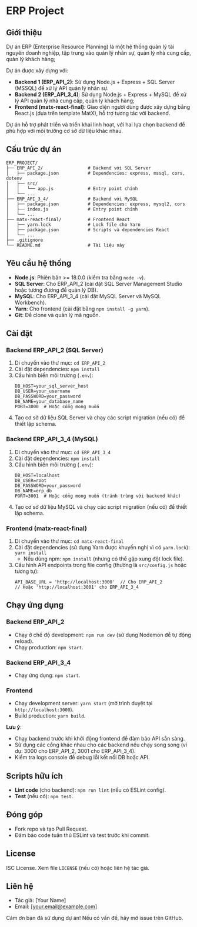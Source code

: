 # ERP Project

## Giới thiệu

Dự án ERP (Enterprise Resource Planning) là một hệ thống quản lý tài nguyên doanh nghiệp, tập trung vào quản lý nhân sự, quản lý nhà cung cấp, quản lý khách hàng;

Dự án được xây dựng với:
- **Backend 1 (ERP_API_2)**: Sử dụng Node.js + Express + SQL Server (MSSQL) để xử lý API quản lý nhân sự. 
- **Backend 2 (ERP_API_3_4)**: Sử dụng Node.js + Express + MySQL để xử lý API quản lý nhà cung cấp, quản lý khách hàng;
- **Frontend (matx-react-final)**: Giao diện người dùng được xây dựng bằng React.js (dựa trên template MatX), hỗ trợ tương tác với backend.

Dự án hỗ trợ phát triển và triển khai linh hoạt, với hai lựa chọn backend để phù hợp với môi trường cơ sở dữ liệu khác nhau.

## Cấu trúc dự án

```
ERP_PROJECT/
├── ERP_API_2/                 # Backend với SQL Server
│   ├── package.json           # Dependencies: express, mssql, cors, dotenv
│   ├── src/
│   │   └── app.js             # Entry point chính
│   └── ...
├── ERP_API_3_4/               # Backend với MySQL
│   ├── package.json           # Dependencies: express, mysql2, cors
│   ├── index.js               # Entry point chính
│   └── ...
├── matx-react-final/          # Frontend React
│   ├── yarn.lock              # Lock file cho Yarn
│   ├── package.json           # Scripts và dependencies React
│   └── ...
├── .gitignore
└── README.md                  # Tài liệu này
```

## Yêu cầu hệ thống

- **Node.js**: Phiên bản >= 18.0.0 (kiểm tra bằng `node -v`).
- **SQL Server**: Cho ERP_API_2 (cài đặt SQL Server Management Studio hoặc tương đương để quản lý DB).
- **MySQL**: Cho ERP_API_3_4 (cài đặt MySQL Server và MySQL Workbench).
- **Yarn**: Cho frontend (cài đặt bằng `npm install -g yarn`).
- **Git**: Để clone và quản lý mã nguồn.

## Cài đặt

### Backend ERP_API_2 (SQL Server)
1. Di chuyển vào thư mục: `cd ERP_API_2`
2. Cài đặt dependencies: `npm install`
3. Cấu hình biến môi trường (`.env`):
   ```
   DB_HOST=your_sql_server_host
   DB_USER=your_username
   DB_PASSWORD=your_password
   DB_NAME=your_database_name
   PORT=3000  # Hoặc cổng mong muốn
   ```
4. Tạo cơ sở dữ liệu SQL Server và chạy các script migration (nếu có) để thiết lập schema.

### Backend ERP_API_3_4 (MySQL)
1. Di chuyển vào thư mục: `cd ERP_API_3_4`
2. Cài đặt dependencies: `npm install`
3. Cấu hình biến môi trường (`.env`):
   ```
   DB_HOST=localhost
   DB_USER=root
   DB_PASSWORD=your_password
   DB_NAME=erp_db
   PORT=3001  # Hoặc cổng mong muốn (tránh trùng với backend khác)
   ```
4. Tạo cơ sở dữ liệu MySQL và chạy các script migration (nếu có) để thiết lập schema.

### Frontend (matx-react-final)
1. Di chuyển vào thư mục: `cd matx-react-final`
2. Cài đặt dependencies (sử dụng Yarn được khuyến nghị vì có `yarn.lock`): `yarn install`
   - Nếu dùng npm: `npm install` (nhưng có thể gặp xung đột lock file).
3. Cấu hình API endpoints trong file config (thường là `src/config.js` hoặc tương tự):
   ```
   API_BASE_URL = 'http://localhost:3000'  // Cho ERP_API_2
   // Hoặc 'http://localhost:3001' cho ERP_API_3_4
   ```

## Chạy ứng dụng

### Backend ERP_API_2
- Chạy ở chế độ development: `npm run dev` (sử dụng Nodemon để tự động reload).
- Chạy production: `npm start`.

### Backend ERP_API_3_4
- Chạy ứng dụng: `npm start`.

### Frontend
- Chạy development server: `yarn start` (mở trình duyệt tại `http://localhost:3000`).
- Build production: `yarn build`.

**Lưu ý**: 
- Chạy backend trước khi khởi động frontend để đảm bảo API sẵn sàng.
- Sử dụng các cổng khác nhau cho các backend nếu chạy song song (ví dụ: 3000 cho ERP_API_2, 3001 cho ERP_API_3_4).
- Kiểm tra logs console để debug lỗi kết nối DB hoặc API.

## Scripts hữu ích

- **Lint code** (cho backend): `npm run lint` (nếu có ESLint config).
- **Test** (nếu có): `npm test`.

## Đóng góp

- Fork repo và tạo Pull Request.
- Đảm bảo code tuân thủ ESLint và test trước khi commit.

## License

ISC License. Xem file `LICENSE` (nếu có) hoặc liên hệ tác giả.

## Liên hệ

- Tác giả: [Your Name]
- Email: [your.email@example.com]

Cảm ơn bạn đã sử dụng dự án! Nếu có vấn đề, hãy mở issue trên GitHub.
